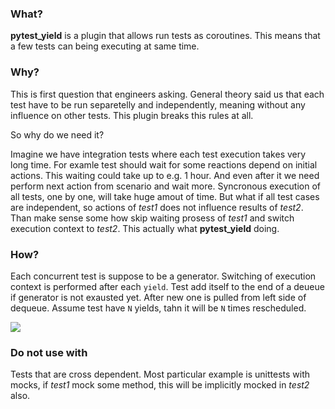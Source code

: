 ### What?
**pytest_yield** is a plugin that allows run tests as coroutines.
This means that a few tests can being executing at same time.

### Why?
This is first question that engineers asking.
General theory said us that each test have to be run separetelly and independently,
meaning without any influence on other tests.
This plugin breaks this rules at all. 

So why do we need it?

Imagine we have integration tests where each test execution takes very long time.
For examle test should wait for some reactions depend on initial actions.
This waiting could take up to e.g. 1 hour. And even after it we need perform next action from scenario and wait more.
Syncronous execution of all tests, one by one, will take huge amout of time.
But what if all test cases are independent, so actions of _test1_ does not influence results of _test2_.
Than make sense some how skip waiting prosess of _test1_ and switch execution context to _test2_.
This actually what **pytest_yield** doing.

### How?
Each concurrent test is suppose to be a generator.
Switching of execution context is performed after each `yield`. Test add itself to the end of a deueue if generator is not exausted yet.
After new one is pulled from left side of dequeue. 
Assume test have `N` yields, tahn it will be `N` times rescheduled.

![](https://raw.githubusercontent.com/devova/pytest-yield/b0c7aa058df5f50cb9a05272fce01fc62a78bbee/how-it-works-pytest-yield.svg?sanitize=true)
### Do not use with
Tests that are cross dependent. Most particular example is unittests with mocks, if _test1_ mock some method, this will be implicitly mocked in _test2_ also.

